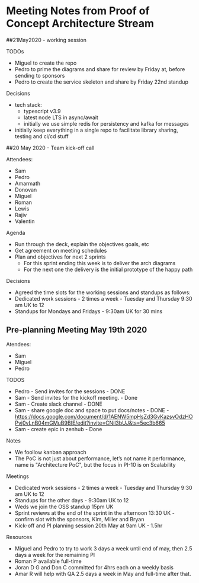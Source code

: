 # Meeting Notes from Proof of Concept Architecture Stream

##21May2020 - working session

TODOs
* Miguel to create the repo
* Pedro to prime the diagrams and share for review by Friday at, before sending to sponsors
* Pedro to create the service skeleton and share by Friday 22nd standup

Decisions
* tech stack:
    * typescript v3.9
    * latest node LTS in async/await
    * initially we use simple redis for persistency and kafka for messages
* initially keep everything in a single repo to facilitate library sharing, testing and ci/cd stuff

##20 May 2020 - Team kick-off call

Attendees:
* Sam
* Pedro
* Amarmath
* Donovan
* Miguel
* Roman
* Lewis
* Rajiv
* Valentin

Agenda
* Run through the deck, explain the objectives goals, etc
* Get agreement on meeting schedules
* Plan and objectives for next 2 sprints
    * For this sprint ending this week is to deliver the arch diagrams
    * For the next one the delivery is the initial prototype of the happy path

Decisions
* Agreed the time slots for the working sessions and standups as follows:
* Dedicated work sessions - 2 times a week - Tuesday and Thursday 9:30 am UK to 12
* Standups for Mondays and Fridays - 9:30am UK for 30 mins


## Pre-planning Meeting **May 19th** 2020
Atendees:
* Sam
* Miguel
* Pedro

TODOS
* Pedro - Send invites for the sessions - DONE
* Sam - Send invites for the kickoff meeting. - Done
* Sam - Create slack channel - DONE
* Sam - share google doc and space to put docs/notes - DONE - https://docs.google.com/document/d/1AENW5mpHsZd3GvKazsvOdzHOPvj0vLnB04mGMuB9BIE/edit?invite=CNil3bUJ&ts=5ec3b665
* Sam - create epic in zenhub - Done

Notes
* We foollow kanban approach
* The PoC is not just about performance, let’s not name it performance, name is "Architecture PoC", but the focus in PI-10 is on Scalability

Meetings
* Dedicated work sessions - 2 times a week - Tuesday and Thursday 9:30 am UK to 12
* Standups for the other days - 9:30am UK to 12
* Weds we join the OSS standup 15pm UK
* Sprint reviews at the end of the sprint in the afternoon 13:30 UK - confirm slot with the sponsors, Kim, Miller and Bryan
* Kick-off and PI planning session 20th May at 9am UK - 1.5hr

Resources
* Miguel and Pedro to try to work 3 days a week until end of may, then 2.5 days a week for the remaining PI
* Roman P available full-time
* Joran D G and Don C committed for 4hrs each on a weekly basis
* Amar R will help with QA 2.5 days a week in May and full-time after that.
